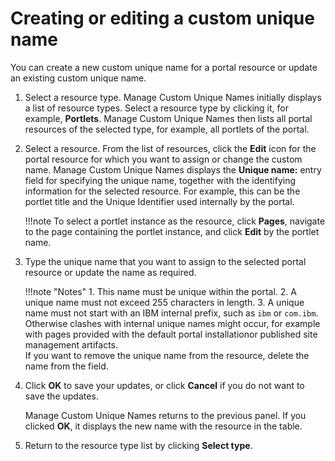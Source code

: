 # Creating or editing a custom unique name

You can create a new custom unique name for a portal resource or update an existing custom unique name.

1.  Select a resource type. Manage Custom Unique Names initially displays a list of resource types. Select a resource type by clicking it, for example, **Portlets**. Manage Custom Unique Names then lists all portal resources of the selected type, for example, all portlets of the portal.

2.  Select a resource. From the list of resources, click the **Edit** icon for the portal resource for which you want to assign or change the custom name. Manage Custom Unique Names displays the **Unique name:** entry field for specifying the unique name, together with the identifying information for the selected resource. For example, this can be the portlet title and the Unique Identifier used internally by the portal.

    !!!note
        To select a portlet instance as the resource, click **Pages**, navigate to the page containing the portlet instance, and click **Edit** by the portlet name.

3.  Type the unique name that you want to assign to the selected portal resource or update the name as required.

    !!!note "Notes"
        1.  This name must be unique within the portal.
        2.  A unique name must not exceed 255 characters in length.
        3.  A unique name must not start with an IBM internal prefix, such as `ibm` or `com.ibm`. Otherwise clashes with internal unique names might occur, for example with pages provided with the default portal installationor published site management artifacts.<br> If you want to remove the unique name from the resource, delete the name from the field.

4.  Click **OK** to save your updates, or click **Cancel** if you do not want to save the updates.

    Manage Custom Unique Names returns to the previous panel. If you clicked **OK**, it displays the new name with the resource in the table.

5.  Return to the resource type list by clicking **Select type**.



